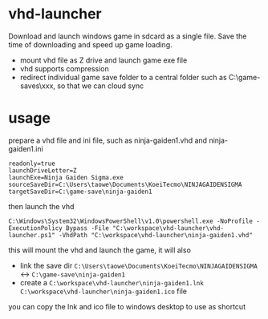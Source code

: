 # vhd-launcher

Download and launch windows game in sdcard as a single file. Save the time of downloading and speed up game loading.

* mount vhd file as Z drive and launch game exe file
* vhd supports compression
* redirect individual game save folder to a central folder such as C:\game-saves\xxx, so that we can cloud sync

# usage

prepare a vhd file and ini file, such as ninja-gaiden1.vhd and ninja-gaiden1.ini

```
readonly=true
launchDriveLetter=Z
launchExe=Ninja Gaiden Sigma.exe
sourceSaveDir=C:\Users\taowe\Documents\KoeiTecmo\NINJAGAIDENSIGMA
targetSaveDir=C:\game-save\ninja-gaiden1
```

then launch the vhd

```
C:\Windows\System32\WindowsPowerShell\v1.0\powershell.exe -NoProfile -ExecutionPolicy Bypass -File "C:\workspace\vhd-launcher\vhd-launcher.ps1" -VhdPath "C:\workspace\vhd-launcher\ninja-gaiden1.vhd"
```

this will mount the vhd and launch the game, it will also

* link the save dir `C:\Users\taowe\Documents\KoeiTecmo\NINJAGAIDENSIGMA` <-> `C:\game-save\ninja-gaiden1`
* create a `C:\workspace\vhd-launcher\ninja-gaiden1.lnk` `C:\workspace\vhd-launcher\ninja-gaiden1.ico` file

you can copy the lnk and ico file to windows desktop to use as shortcut